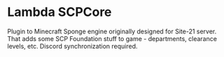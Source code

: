 # Lambda SCPCore
 Plugin to Minecraft Sponge engine originally designed for Site-21 server. That adds some SCP Foundation stuff to game - departments, clearance levels, etc. Discord synchronization required.
